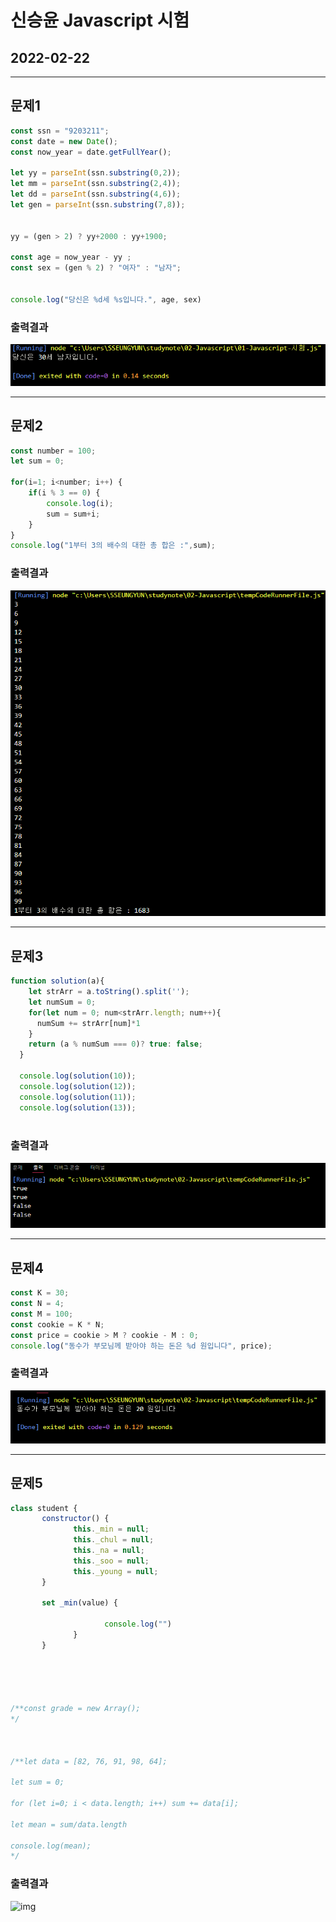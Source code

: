 # 신승윤 Javascript 시험

## 2022-02-22
---
## 문제1

```js
const ssn = "9203211";
const date = new Date();
const now_year = date.getFullYear();

let yy = parseInt(ssn.substring(0,2));
let mm = parseInt(ssn.substring(2,4));
let dd = parseInt(ssn.substring(4,6));
let gen = parseInt(ssn.substring(7,8));


yy = (gen > 2) ? yy+2000 : yy+1900;

const age = now_year - yy ;
const sex = (gen % 2) ? "여자" : "남자";


console.log("당신은 %d세 %s입니다.", age, sex)

```

### 출력결과
![img](%EC%8B%9C%ED%97%981.png)

---
## 문제2

```js
const number = 100;
let sum = 0;

for(i=1; i<number; i++) {
    if(i % 3 == 0) {
        console.log(i);
        sum = sum+i;
    }
}
console.log("1부터 3의 배수의 대한 총 합은 :",sum);
```

### 출력결과
![img](시험2.png)

---

## 문제3

```js
function solution(a){
    let strArr = a.toString().split('');
    let numSum = 0;
    for(let num = 0; num<strArr.length; num++){
      numSum += strArr[num]*1
    }
    return (a % numSum === 0)? true: false;
  }
  
  console.log(solution(10)); 
  console.log(solution(12)); 
  console.log(solution(11)); 
  console.log(solution(13)); 
 
```

### 출력결과
![img](시험3.png)

---

## 문제4

```js
const K = 30;
const N = 4;
const M = 100;
const cookie = K * N;
const price = cookie > M ? cookie - M : 0;
console.log("동수가 부모님께 받아야 하는 돈은 %d 원입니다", price);

```

### 출력결과
![img](시험4.png)

---
## 문제5

```js
class student {
       constructor() {
              this._min = null;
              this._chul = null;
              this._na = null;
              this._soo = null;
              this._young = null;
       }

       set _min(value) {
              
                     console.log("")
              }
       }





/**const grade = new Array();
*/



/**let data = [82, 76, 91, 98, 64];

let sum = 0;

for (let i=0; i < data.length; i++) sum += data[i];

let mean = sum/data.length 

console.log(mean);
*/


```

### 출력결과
![img]()





